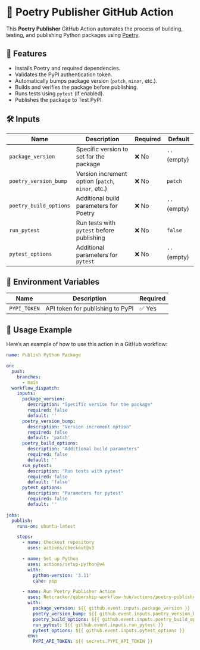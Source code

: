 # 🚀 Poetry Publisher GitHub Action

This **Poetry Publisher** GitHub Action automates the process of building, testing, and publishing Python packages using [Poetry](https://python-poetry.org/).

## 📌 Features

- Installs Poetry and required dependencies.
- Validates the PyPI authentication token.
- Automatically bumps package version (`patch`, `minor`, etc.).
- Builds and verifies the package before publishing.
- Runs tests using `pytest` (if enabled).
- Publishes the package to Test PyPI.

## 🛠️ Inputs

| Name                  | Description                                      | Required | Default |
|-----------------------|--------------------------------------------------|----------|---------|
| `package_version`     | Specific version to set for the package         | ❌ No    | `''` (empty) |
| `poetry_version_bump` | Version increment option (`patch`, `minor`, etc.) | ❌ No    | `patch` |
| `poetry_build_options` | Additional build parameters for Poetry         | ❌ No    | `''` (empty) |
| `run_pytest`         | Run tests with `pytest` before publishing        | ❌ No    | `false` |
| `pytest_options`     | Additional parameters for `pytest`               | ❌ No    | `''` (empty) |

## 🔑 Environment Variables

| Name         | Description                        | Required |
|-------------|------------------------------------|----------|
| `PYPI_TOKEN` | API token for publishing to PyPI | ✅ Yes |

## 📝 Usage Example

Here’s an example of how to use this action in a GitHub workflow:

```yaml
name: Publish Python Package

on:
  push:
    branches:
      - main
  workflow_dispatch:
    inputs:
      package_version:
        description: "Specific version for the package"
        required: false
        default: ''
      poetry_version_bump:
        description: "Version increment option"
        required: false
        default: 'patch'
      poetry_build_options:
        description: "Additional build parameters"
        required: false
        default: ''
      run_pytest:
        description: "Run tests with pytest"
        required: false
        default: 'false'
      pytest_options:
        description: "Parameters for pytest"
        required: false
        default: ''

jobs:
  publish:
    runs-on: ubuntu-latest

    steps:
      - name: Checkout repository
        uses: actions/checkout@v3

      - name: Set up Python
        uses: actions/setup-python@v4
        with:
          python-version: '3.11'
          cahe: pip

      - name: Run Poetry Publisher Action
        uses: Netcracker/qubership-workflow-hub/actions/poetry-publisher
        with:
          package_version: ${{ github.event.inputs.package_version }}
          poetry_version_bump: ${{ github.event.inputs.poetry_version_bump }}
          poetry_build_options: ${{ github.event.inputs.poetry_build_options }}
          run_pytest: ${{ github.event.inputs.run_pytest }}
          pytest_options: ${{ github.event.inputs.pytest_options }}
        env:
          PYPI_API_TOKEN: ${{ secrets.PYPI_API_TOKEN }}

